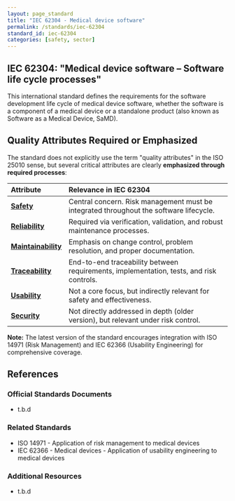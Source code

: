 ```yaml
---
layout: page_standard
title: "IEC 62304 - Medical device software"
permalink: /standards/iec-62304
standard_id: iec-62304
categories: [safety, sector]
---
```


## IEC 62304: "Medical device software – Software life cycle processes"

This international standard defines the requirements for the software development life cycle of medical device software, whether the software is a component of a medical device or a standalone product (also known as Software as a Medical Device, SaMD).

## Quality Attributes Required or Emphasized

The standard does not explicitly use the term "quality attributes" in the ISO 25010 sense, but several critical attributes are clearly **emphasized through required processes**:

| Attribute | Relevance in IEC 62304 |
|:--- |:--- |
| **[Safety](/qualities/safety)** | Central concern. Risk management must be integrated throughout the software lifecycle. |
| **[Reliability](/qualities/reliability)** | Required via verification, validation, and robust maintenance processes. |
| **[Maintainability](/qualities/maintainability)** | Emphasis on change control, problem resolution, and proper documentation. |
| **[Traceability](/qualities/traceability)** | End-to-end traceability between requirements, implementation, tests, and risk controls. |
| **[Usability](/qualities/usability)** | Not a core focus, but indirectly relevant for safety and effectiveness. |
| **[Security](/qualities/security)** | Not directly addressed in depth (older version), but relevant under risk control. |

**Note:** The latest version of the standard encourages integration with ISO 14971 (Risk Management) and IEC 62366 (Usability Engineering) for comprehensive coverage.

## References

### Official Standards Documents
- t.b.d

### Related Standards
- ISO 14971 - Application of risk management to medical devices
- IEC 62366 - Medical devices - Application of usability engineering to medical devices

### Additional Resources
- t.b.d